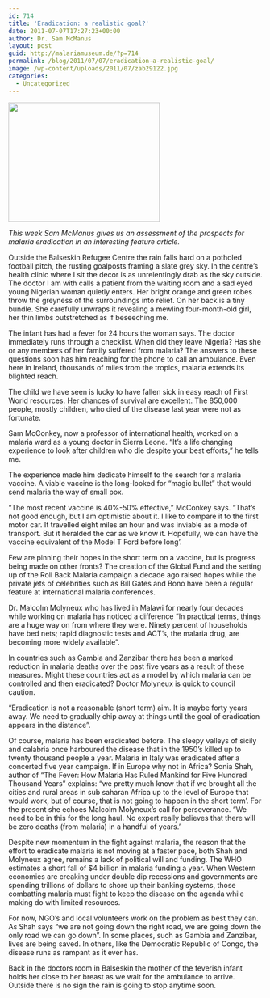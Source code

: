 ```yaml
---
id: 714
title: 'Eradication: a realistic goal?'
date: 2011-07-07T17:27:23+00:00
author: Dr. Sam McManus
layout: post
guid: http://malariamuseum.de/?p=714
permalink: /blog/2011/07/07/eradication-a-realistic-goal/
image: /wp-content/uploads/2011/07/zab29122.jpg
categories:
  - Uncategorized
---
```

[<img class="alignnone size-medium wp-image-719" title="zab291" alt="" src="http://malariamuseum.de/wp-content/uploads/2011/07/zab2911-300x236.jpg" width="300" height="236" />](http://malariamuseum.de/wp-content/uploads/2011/07/zab2911.jpg)

_This week Sam McManus gives us an assessment of the prospects for malaria eradication in an interesting feature article._

Outside the Balseskin Refugee Centre the rain falls hard on a potholed football pitch, the rusting goalposts framing a slate grey sky. In the centre’s health clinic where I sit the decor is as unrelentingly drab as the sky outside. The doctor I am with calls a patient from the waiting room and a sad eyed young Nigerian woman quietly enters. Her bright orange and green robes throw the greyness of the surroundings into relief. On her back is a tiny bundle. She carefully unwraps it revealing a mewling four-month-old girl, her thin limbs outstretched as if beseeching me.

The infant has had a fever for 24 hours the woman says. The doctor immediately runs through a checklist. When did they leave Nigeria? Has she or any members of her family suffered from malaria? The answers to these questions soon has him reaching for the phone to call an ambulance. Even here in Ireland, thousands of miles from the tropics, malaria extends its blighted reach.

The child we have seen is lucky to have fallen sick in easy reach of First World resources. Her chances of survival are excellent. The 850,000 people, mostly children, who died of the disease last year were not as fortunate.

Sam McConkey, now a professor of international health, worked on a malaria ward as a young doctor in Sierra Leone. “It’s a life changing experience to look after children who die despite your best efforts,” he tells me.

The experience made him dedicate himself to the search for a malaria vaccine. A viable vaccine is the long-looked for “magic bullet” that would send malaria the way of small pox.

“The most recent vaccine is 40%-50% effective,” McConkey says. “That’s not good enough, but I am optimistic about it. I like to compare it to the first motor car. It travelled eight miles an hour and was inviable as a mode of transport. But it heralded the car as we know it. Hopefully, we can have the vaccine equivalent of the Model T Ford before long’.

Few are pinning their hopes in the short term on a vaccine, but is progress being made on other fronts? The creation of the Global Fund and the setting up of the Roll Back Malaria campaign a decade ago raised hopes while the private jets of celebrities such as Bill Gates and Bono have been a regular feature at international malaria conferences.

Dr. Malcolm Molyneux who has lived in Malawi for nearly four decades while working on malaria has noticed a difference “In practical terms, things are a huge way on from where they were. Ninety percent of households have bed nets; rapid diagnostic tests and ACT’s, the malaria drug, are becoming more widely available”.

In countries such as Gambia and Zanzibar there has been a marked reduction in malaria deaths over the past five years as a result of these measures. Might these countries act as a model by which malaria can be controlled and then eradicated? Doctor Molyneux is quick to council caution.

“Eradication is not a reasonable (short term) aim. It is maybe forty years away. We need to gradually chip away at things until the goal of eradication appears in the distance”.

Of course, malaria has been eradicated before. The sleepy valleys of sicily and calabria once harboured the disease that in the 1950’s killed up to twenty thousand people a year. Malaria in Italy was eradicated after a concerted five year campaign. If in Europe why not in Africa? Sonia Shah, author of “The Fever: How Malaria Has Ruled Mankind for Five Hundred Thousand Years” explains: “we pretty much know that if we brought all the cities and rural areas in sub saharan Africa up to the level of Europe that would work, but of course, that is not going to happen in the short term’. For the present she echoes Malcolm Molyneux’s call for perseverance. “We need to be in this for the long haul. No expert really believes that there will be zero deaths (from malaria) in a handful of years.’

Despite new momentum in the fight against malaria, the reason that the effort to eradicate malaria is not moving at a faster pace, both Shah and Molyneux agree, remains a lack of political will and funding. The WHO estimates a short fall of $4 billion in malaria funding a year. When Western economies are creaking under double dip recessions and governments are spending trillions of dollars to shore up their banking systems, those combatting malaria must fight to keep the disease on the agenda while making do with limited resources.

For now, NGO’s and local volunteers work on the problem as best they can. As Shah says “we are not going down the right road, we are going down the only road we can go down”. In some places, such as Gambia and Zanzibar, lives are being saved. In others, like the Democratic Republic of Congo, the disease runs as rampant as it ever has.

Back in the doctors room in Balseskin the mother of the feverish infant holds her close to her breast as we wait for the ambulance to arrive. Outside there is no sign the rain is going to stop anytime soon.